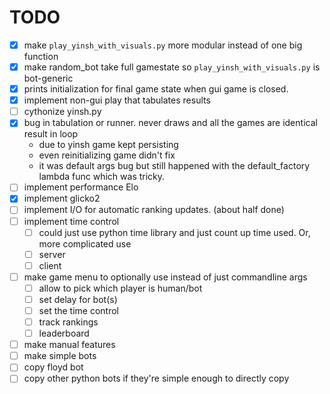 # TODO

- [x] make `play_yinsh_with_visuals.py` more modular instead of one big function
- [x] make random_bot take full gamestate so `play_yinsh_with_visuals.py` is bot-generic
- [x] prints initialization for final game state when gui game is closed.
- [x] implement non-gui play that tabulates results
- [ ] cythonize yinsh.py
- [x] bug in tabulation or runner. never draws and all the games are identical result in loop
  - due to yinsh game kept persisting
  - even reinitializing game didn't fix
  - it was default args bug but still happened with the default_factory lambda func which was tricky.
- [ ] implement performance Elo
- [x] implement glicko2
- [ ] implement I/O for automatic ranking updates. (about half done)
- [ ] implement time control
  - [ ] could just use python time library and just count up time used.
Or, more complicated use
  - [ ] server
  - [ ] client
- [ ] make game menu to optionally use instead of just commandline args
  - [ ] allow to pick which player is human/bot
  - [ ] set delay for bot(s)
  - [ ] set the time control
  - [ ] track rankings
  - [ ] leaderboard
- [ ] make manual features
- [ ] make simple bots
- [ ] copy floyd bot
- [ ] copy other python bots if they're simple enough to directly copy
